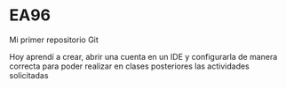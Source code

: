 # EA96
Mi primer repositorio Git

Hoy aprendí a crear, abrir una cuenta en un IDE y configurarla de manera correcta para poder realizar en clases posteriores las actividades solicitadas